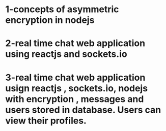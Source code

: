 # 1-concepts of asymmetric encryption in nodejs
# 2-real time chat web application using reactjs and sockets.io 
# 3-real time chat web application usign reactjs , sockets.io, nodejs with encryption , messages and users stored in database. Users can view their profiles.

